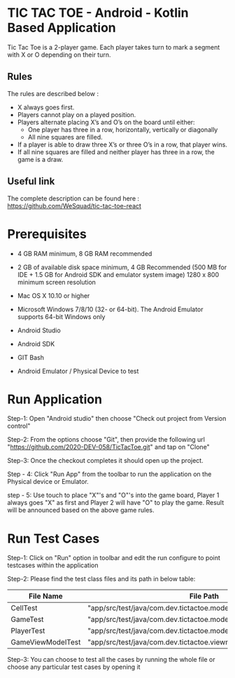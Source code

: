 # TIC TAC TOE - Android - Kotlin Based Application
Tic Tac Toe is a 2-player game. Each player takes turn to mark a segment with X or O depending on their turn.

## Rules

The rules are described below :

- X always goes first.
- Players cannot play on a played position.
- Players alternate placing X’s and O’s on the board until either:
	- One player has three in a row, horizontally, vertically or diagonally
	- All nine squares are filled.
- If a player is able to draw three X’s or three O’s in a row, that player wins.
- If all nine squares are filled and neither player has three in a row, the game is a draw.

## Useful link
The complete description can be found here : https://github.com/WeSquad/tic-tac-toe-react

# Prerequisites
- 4 GB RAM minimum, 8 GB RAM recommended

- 2 GB of available disk space minimum, 4 GB Recommended (500 MB for IDE + 1.5 GB for Android SDK and emulator system image)
1280 x 800 minimum screen resolution

- Mac OS X 10.10 or higher

- Microsoft Windows 7/8/10 (32- or 64-bit). The Android Emulator supports 64-bit Windows only

- Android Studio

- Android SDK

- GIT Bash

- Android Emulator / Physical Device to test

# Run Application
Step-1: Open "Android studio" then choose "Check out project from Version control"

Step-2: From the options choose "Git", then provide the following url "https://github.com/2020-DEV-058/TicTacToe.git" and tap on "Clone"

Step-3: Once the checkout completes it should open up the project.

Step - 4: Click "Run App" from the toolbar to run the application on the Physical device or Emulator.

step - 5: Use touch to place "X"'s and "O"'s into the game board, Player 1 always goes "X" as first and Player 2 will have "O" to play the game. Result will be announced based on the above game rules.

# Run Test Cases
Step-1: Click on "Run" option in toolbar and edit the run configure to point testcases within the application

Step-2: Please find the test class files and its path in below table:

| File Name  | File Path|
| ------------- | ------------- |
| CellTest  | "app/src/test/java/com.dev.tictactoe.model.CellTest"  |
| GameTest  | "app/src/test/java/com.dev.tictactoe.model.GameTest"  |
| PlayerTest  | "app/src/test/java/com.dev.tictactoe.model.PlayerTest"  |
| GameViewModelTest  | "app/src/test/java/com.dev.tictactoe.viewmodel.GameViewModelTest"  |

Step-3: You can choose to test all the cases by running the whole file or choose any particular test cases by opening it
